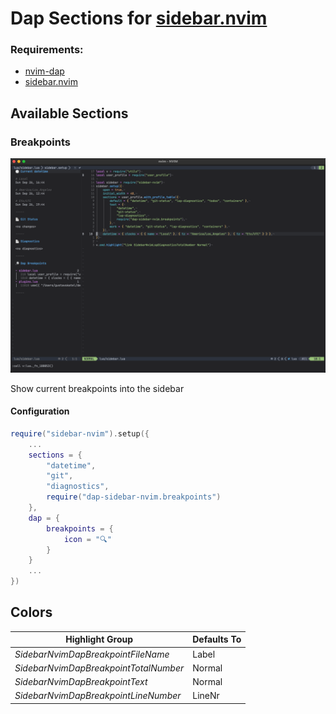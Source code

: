 # Dap Sections for [sidebar.nvim](https://github.com/GustavoKatel/sidebar.nvim)

### Requirements:

- [nvim-dap](https://github.com/mfussenegger/nvim-dap)
- [sidebar.nvim](https://github.com/GustavoKatel/sidebar.nvim)

## Available Sections

### Breakpoints

![screenshot](./docs/screenshot.png)

Show current breakpoints into the sidebar

#### Configuration

```lua
require("sidebar-nvim").setup({
    ...
    sections = {
        "datetime",
        "git",
        "diagnostics",
        require("dap-sidebar-nvim.breakpoints")
    },
    dap = {
        breakpoints = {
            icon = "🔍"
        }
    }
    ...
})
```

## Colors

| Highlight Group | Defaults To |
| --------------- | ----------- |
| *SidebarNvimDapBreakpointFileName* | Label |
| *SidebarNvimDapBreakpointTotalNumber* | Normal |
| *SidebarNvimDapBreakpointText* | Normal |
| *SidebarNvimDapBreakpointLineNumber* | LineNr |

